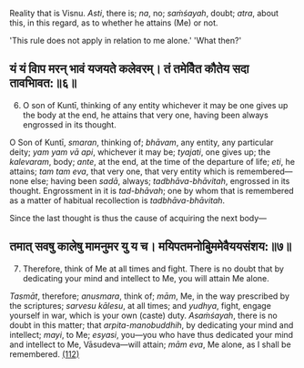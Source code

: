 Reality that is Visnu. *Asti*, there is; *na*, no; *saṁśayah*, doubt; *atra*, about this, in this regard, as to whether he attains (Me) or not.

'This rule does not apply in relation to me alone.' 'What then?'

## यं यं वािप मरन् भावं यजयते कलेवरम्। तं तमेवैित कौतेय सदा तावभािवत:॥६॥

6. O son of Kuntī, thinking of any entity whichever it may be one gives up the body at the end, he attains that very one, having been always engrossed in its thought.

O Son of Kuntī, *smaran*, thinking of; *bhāvam*, any entity, any particular deity; *yam yam vā api*, whichever it may be; *tyajati*, one gives up; the *kalevaram*, body; *ante*, at the end, at the time of the departure of life; *eti*, he attains; *tam tam eva*, that very one, that very entity which is remembered—none else; having been *sadā*, always; *tadbhāva-bhāvitah*, engrossed in its thought. Engrossment in it is *tad-bhāvah*; one by whom that is remembered as a matter of habitual recollection is *tadbhāva-bhāvitah*.

Since the last thought is thus the cause of acquiring the next body—

## तमात् सवषु कालेषु मामनुमर यु य च। मयिपतमनोबुिममेवैययसंशय:॥७॥

7. Therefore, think of Me at all times and fight. There is no doubt that by dedicating your mind and intellect to Me, you will attain Me alone.

*Tasmāt*, therefore; *anusmara*, think of; *mām*, Me, in the way prescribed by the scriptures; *sarvesu kālesu*, at all times; and *yudhya*, fight, engage yourself in war, which is your own (caste) duty. *Asaṁśayah*, there is no doubt in this matter; that *arpita-manobuddhih*, by dedicating your mind and intellect; *mayi*, to Me; *esyasi*, you—you who have thus dedicated your mind and intellect to Me, Vāsudeva—will attain; *mām eva*, Me alone, as I shall be remembered. [\(112\)](#page--1-0)
